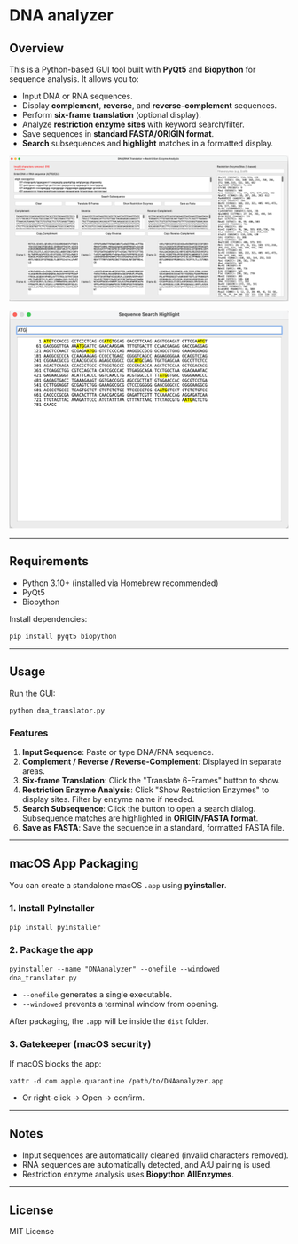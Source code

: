 # DNA analyzer

## Overview

This is a Python-based GUI tool built with **PyQt5** and **Biopython** for sequence analysis. It allows you to:

- Input DNA or RNA sequences.
- Display **complement**, **reverse**, and **reverse-complement** sequences.
- Perform **six-frame translation** (optional display).
- Analyze **restriction enzyme sites** with keyword search/filter.
- Save sequences in **standard FASTA/ORIGIN format**.
- **Search** subsequences and **highlight** matches in a formatted display.

![GUI](https://raw.githubusercontent.com/zhaoshuoxp/DNAanalyzer/refs/heads/main//screenshot1.png)

![GUI](https://raw.githubusercontent.com/zhaoshuoxp/DNAanalyzer/refs/heads/main//screenshot2.png)

------

## Requirements

- Python 3.10+ (installed via Homebrew recommended)
- PyQt5
- Biopython

Install dependencies:

```
pip install pyqt5 biopython
```

------

## Usage

Run the GUI:

```
python dna_translator.py
```

### Features

1. **Input Sequence**: Paste or type DNA/RNA sequence.
2. **Complement / Reverse / Reverse-Complement**: Displayed in separate areas.
3. **Six-frame Translation**: Click the "Translate 6-Frames" button to show.
4. **Restriction Enzyme Analysis**: Click "Show Restriction Enzymes" to display sites. Filter by enzyme name if needed.
5. **Search Subsequence**: Click the button to open a search dialog. Subsequence matches are highlighted in **ORIGIN/FASTA format**.
6. **Save as FASTA**: Save the sequence in a standard, formatted FASTA file.

------

## macOS App Packaging

You can create a standalone macOS `.app` using **pyinstaller**.

### 1. Install PyInstaller

```
pip install pyinstaller
```

### 2. Package the app

```
pyinstaller --name "DNAanalyzer" --onefile --windowed dna_translator.py
```

- `--onefile` generates a single executable.
- `--windowed` prevents a terminal window from opening.

After packaging, the `.app` will be inside the `dist` folder.

### 3. Gatekeeper (macOS security)

If macOS blocks the app:

```
xattr -d com.apple.quarantine /path/to/DNAanalyzer.app
```

- Or right-click → Open → confirm.

------

## Notes

- Input sequences are automatically cleaned (invalid characters removed).
- RNA sequences are automatically detected, and A:U pairing is used.
- Restriction enzyme analysis uses **Biopython AllEnzymes**.

------

## License

MIT License